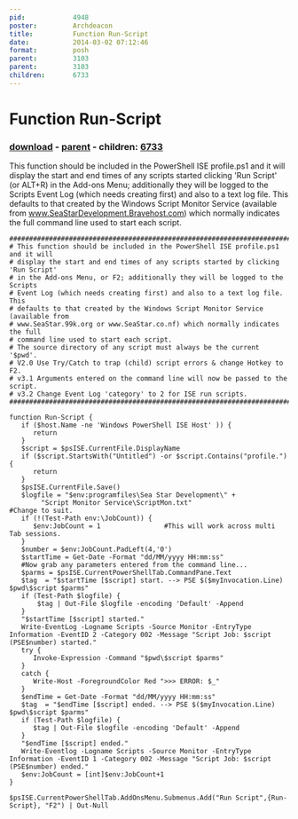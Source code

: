 ```yaml
---
pid:            4948
poster:         Archdeacon
title:          Function Run-Script
date:           2014-03-02 07:12:46
format:         posh
parent:         3103
parent:         3103
children:       6733
---
```


# Function Run-Script

### [download](4948.ps1) - [parent](3103.md) - children: [6733](6733.md)

This function should be included in the PowerShell ISE profile.ps1 and it will display the start and end times of any scripts started clicking 'Run Script' (or ALT+R) in the Add-ons Menu; additionally they will be logged to the Scripts Event Log (which needs creating first) and also to a text log file. This defaults to that created by the Windows Script Monitor Service (available from www.SeaStarDevelopment.Bravehost.com) which normally indicates the full command line used to start each script.

```posh
#################################################################################
# This function should be included in the PowerShell ISE profile.ps1 and it will 
# display the start and end times of any scripts started by clicking 'Run Script'
# in the Add-ons Menu, or F2; additionally they will be logged to the Scripts
# Event Log (which needs creating first) and also to a text log file. This 
# defaults to that created by the Windows Script Monitor Service (available from 
# www.SeaStar.99k.org or www.SeaStar.co.nf) which normally indicates the full 
# command line used to start each script. 
# The source directory of any script must always be the current '$pwd'.
# V2.0 Use Try/Catch to trap (child) script errors & change Hotkey to F2.
# v3.1 Arguments entered on the command line will now be passed to the script.
# v3.2 Change Event Log 'category' to 2 for ISE run scripts.
#################################################################################

function Run-Script {
   if ($host.Name -ne 'Windows PowerShell ISE Host' )) {
      return
   }
   $script = $psISE.CurrentFile.DisplayName
   if ($script.StartsWith("Untitled") -or $script.Contains("profile.") {
      return
   }
   $psISE.CurrentFile.Save()
   $logfile = "$env:programfiles\Sea Star Development\" + 
        "Script Monitor Service\ScriptMon.txt"                   #Change to suit.        
   if (!(Test-Path env:\JobCount)) {
      $env:JobCount = 1                #This will work across multi Tab sessions.
   }
   $number = $env:JobCount.PadLeft(4,'0')
   $startTime = Get-Date -Format "dd/MM/yyyy HH:mm:ss"
   #Now grab any parameters entered from the command line...
   $parms = $psISE.CurrentPowerShellTab.CommandPane.Text
   $tag  = "$startTime [$script] start. --> PSE $($myInvocation.Line) $pwd\$script $parms"
   if (Test-Path $logfile) {
       $tag | Out-File $logfile -encoding 'Default' -Append
   }
   "$startTime [$script] started." 
   Write-EventLog -Logname Scripts -Source Monitor -EntryType Information -EventID 2 -Category 002 -Message "Script Job: $script (PSE$number) started."
   try {
      Invoke-Expression -Command "$pwd\$script $parms"
   }
   catch {
      Write-Host -ForegroundColor Red ">>> ERROR: $_"
   }
   $endTime = Get-Date -Format "dd/MM/yyyy HH:mm:ss"
   $tag  = "$endTime [$script] ended. --> PSE $($myInvocation.Line) $pwd\$script $parms"
   if (Test-Path $logfile) {
      $tag | Out-File $logfile -encoding 'Default' -Append
   }
   "$endTime [$script] ended."
   Write-Eventlog -Logname Scripts -Source Monitor -EntryType Information -EventID 1 -Category 002 -Message "Script Job: $script (PSE$number) ended."
   $env:JobCount = [int]$env:JobCount+1
}

$psISE.CurrentPowerShellTab.AddOnsMenu.Submenus.Add("Run Script",{Run-Script}, "F2") | Out-Null

```
